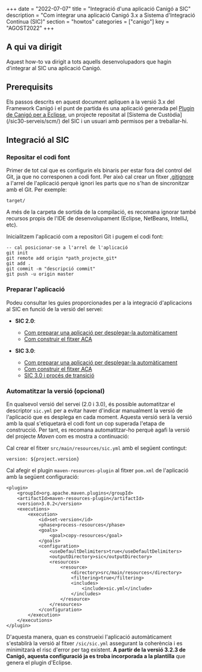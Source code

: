 +++
date = "2022-07-07"
title = "Integració d'una aplicació Canigó a SIC"
description = "Com integrar una aplicació Canigó 3.x a Sistema d'Integració Contínua (SIC)"
section = "howtos"
categories = ["canigo"]
key = "AGOST2022"
+++

## A qui va dirigit

Aquest how-to va dirigit a tots aquells desenvolupadors que hagin d'integrar al SIC una aplicació Canigó.

## Prerequisits

Els passos descrits en aquest document apliquen a la versió 3.x del Framework Canigó i el punt de partida és una aplicació
generada pel [Plugin de Canigó per a Eclipse](/canigo-fwk-docs/entorn-de-desenvolupament/plugin-eclipse/), un projecte repositat al
[Sistema de Custòdia] (/sic30-serveis/scm/) del SIC i un usuari amb permisos per a treballar-hi.

## Integració al SIC

### Repositar el codi font

Primer de tot cal que es configurin els binaris per estar fora del control del Git, ja que no corresponen a codi font.
Per això cal crear un fitxer [.gitignore](https://git-scm.com/docs/gitignore) a l'arrel de l'aplicació perquè
ignori les parts que no s'han de sincronitzar amb el Git.
Per exemple:

	target/

<div class="message information">
A més de la carpeta de sortida de la compilació, es recomana ignorar també recursos propis de l'IDE de desenvolupament
(Eclipse, NetBeans, IntelliJ, etc).
</div>

Inicialitzem l'aplicació com a repositori Git i pugem el codi font:

	-- cal posicionar-se a l'arrel de l'aplicació
	git init
	git remote add origin *path_projecte_git*
	git add .
	git commit -m "descripció commit"
	git push -u origin master

### Preparar l'aplicació

Podeu consultar les guies proporcionades per a la integració d'aplicacions al SIC en funció de la versió del servei:

- **SIC 2.0**:
    * [Com preparar una aplicació per desplegar-la automàticament](/sic20-guies/preparar-aplicacio/)
    * [Com construir el fitxer ACA](/sic20-guies/fitxer-aca/)

- **SIC 3.0**:
    * [Com preparar una aplicació per desplegar-la automàticament](/sic30-guies/preparar-aplicacio/)
    * [Com construir el fitxer ACA](/sic30-guies/fitxer-aca/)
    * [SIC 3.0 i procés de transició](/sic-serveis/sic20-sic30/)

### Automatitzar la versió (opcional)

En qualsevol versió del servei (2.0 i 3.0), és possible automatitzar el descriptor `sic.yml` per a evitar haver d'indicar manualment la
versió de l'aplicació que es desplega en cada moment. Aquesta versió serà la versió amb la qual s'etiquetarà el codi font
un cop superada l'etapa de construcció. Per tant, es recomana automatitzar-ho perquè agafi la versió del projecte _Maven_
com es mostra a continuació:

Cal crear el fitxer `src/main/resources/sic.yml` amb el següent contingut:

	version: ${project.version}
	
Cal afegir el plugin `maven-resources-plugin` al fitxer `pom.xml` de l'aplicació amb la següent configuració:

	<plugin>
		<groupId>org.apache.maven.plugins</groupId>
		<artifactId>maven-resources-plugin</artifactId>
		<version>3.0.2</version>
		<executions>
			<execution>
				<id>set-version</id>
				<phase>process-resources</phase>
				<goals>
					<goal>copy-resources</goal>
				</goals>
				<configuration>
					<useDefaultDelimiters>true</useDefaultDelimiters>
					<outputDirectory>sic</outputDirectory>
					<resources>          
						<resource>
							<directory>src/main/resources</directory>
							<filtering>true</filtering>
							<includes>
								<include>sic.yml</include>
							</includes>
						</resource>
					</resources>
				</configuration>            
			</execution>
		</executions>
	</plugin>

D'aquesta manera, quan es construeixi l'aplicació automàticament s'establirà la versió al fitxer `/sic/sic.yml`
assegurant la coherència i es minimitzarà el risc d'error per tag existent.
**A partir de la versió 3.2.3 de Canigó, aquesta configuració ja es troba incorporada a la plantilla** que genera el plugin d'Eclipse.
